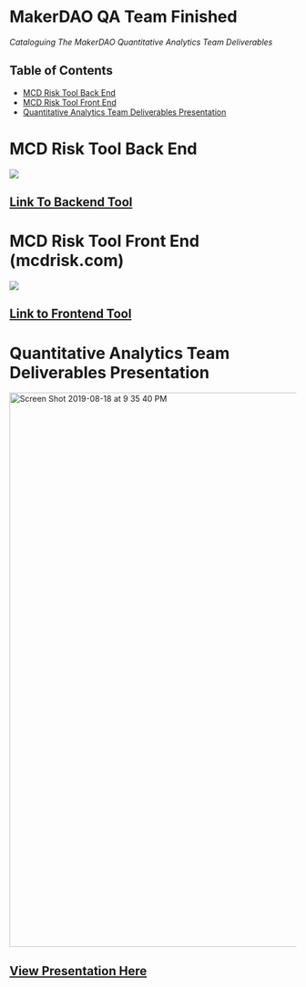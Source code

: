 # MakerDAO QA Team Finished


*Cataloguing The MakerDAO Quantitative Analytics Team Deliverables*

## Table of Contents
- [MCD Risk Tool Back End](https://github.com/atnickallen/MCD_Risk_Tool/blob/master/README.md)
- [MCD Risk Tool Front End](http://mcdrisk.com)
- [Quantitative Analytics Team Deliverables Presentation](https://github.com/atnickallen/MakerDAO-QA-Team-Finished/blob/master/Maker%20MCD%20-%20QA%20Presentation%20-%20All.pdf)
 
# MCD Risk Tool Back End
 
 <img src="https://user-images.githubusercontent.com/39813026/62629404-116a6c00-b8fb-11e9-8a95-3f48f38045ea.png"></a>
</p>


## [Link To Backend Tool](https://github.com/atnickallen/MCD_Risk_Tool/blob/master/README.md)



# MCD Risk Tool Front End (mcdrisk.com)

 <img src="https://user-images.githubusercontent.com/39813026/63376644-48f60100-c35c-11e9-9da7-b7adbe0f5041.png"></a>
</p>

## [Link to Frontend Tool](http://MCDrisk.com)



# Quantitative Analytics Team Deliverables Presentation

<img width="973" alt="Screen Shot 2019-08-18 at 9 35 40 PM" src="https://user-images.githubusercontent.com/39813026/63233867-8fcee400-c200-11e9-90e9-e9fb3628d519.png">

## [View Presentation Here](https://github.com/atnickallen/MakerDAO-QA-Team-Finished/blob/master/Maker%20MCD%20-%20QA%20Presentation%20-%20All.pdf)
